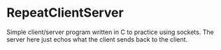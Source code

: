 # RepeatClientServer

Simple client/server program written in C to practice using sockets. The server here just echos what the client
sends back to the client.
